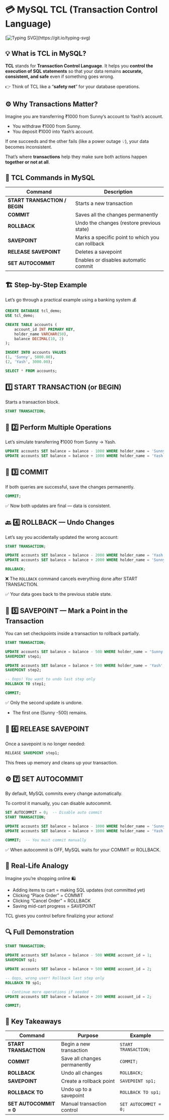 # 💳 MySQL TCL (Transaction Control Language)

[![Typing SVG](https://readme-typing-svg.herokuapp.com?size=24&color=00FFAA&lines=MySQL+TCL+💳;COMMIT+|+ROLLBACK+|+SAVEPOINT;Keep+Your+Data+Safe+and+Consistent!)](https://git.io/typing-svg)

## 💡 What is TCL in MySQL?

**TCL** stands for **Transaction Control Language**.
It helps you **control the execution of SQL statements** so that your data remains **accurate, consistent, and safe** even if something goes wrong.

👉 Think of TCL like a “**safety net**” for your database operations.

## ⚙️ Why Transactions Matter?

Imagine you are transferring ₹1000 from Sunny’s account to Yash’s account.

- You withdraw ₹1000 from Sunny.
- You deposit ₹1000 into Yash’s account.

If one succeeds and the other fails (like a power outage 💡), your data becomes inconsistent.

That’s where **transactions** help  they make sure both actions happen **together or not at all**.

## 🧩 TCL Commands in MySQL
| Command                       | Description                                      |
| ----------------------------- | ------------------------------------------------ |
| **START TRANSACTION / BEGIN** | Starts a new transaction                         |
| **COMMIT**                    | Saves all the changes permanently                |
| **ROLLBACK**                  | Undo the changes (restore previous state)        |
| **SAVEPOINT**                 | Marks a specific point to which you can rollback |
| **RELEASE SAVEPOINT**         | Deletes a savepoint                              |
| **SET AUTOCOMMIT**            | Enables or disables automatic commit             |

## 🏗️ Step-by-Step Example

Let’s go through a practical example using a banking system 💰
```sql
CREATE DATABASE tcl_demo;
USE tcl_demo;

CREATE TABLE accounts (
    account_id INT PRIMARY KEY,
    holder_name VARCHAR(50),
    balance DECIMAL(10, 2)
);

INSERT INTO accounts VALUES 
(1, 'Sunny', 5000.00),
(2, 'Yash', 3000.00);

SELECT * FROM accounts;
```

## 1️⃣ START TRANSACTION (or BEGIN)

Starts a transaction block.
```sql
START TRANSACTION;
```
## 💸 2️⃣ Perform Multiple Operations

Let’s simulate transferring ₹1000 from Sunny → Yash.
```sql
UPDATE accounts SET balance = balance - 1000 WHERE holder_name = 'Sunny';
UPDATE accounts SET balance = balance + 1000 WHERE holder_name = 'Yash';
```
## 🧾 3️⃣ COMMIT

If both queries are successful, save the changes permanently.
```sql
COMMIT;
```
✅ Now both updates are final — data is consistent.

## 🔙 4️⃣ ROLLBACK — Undo Changes

Let’s say you accidentally updated the wrong account:
```sql
START TRANSACTION;

UPDATE accounts SET balance = balance - 2000 WHERE holder_name = 'Yash';
UPDATE accounts SET balance = balance + 2000 WHERE holder_name = 'Sunny';

ROLLBACK;
```

❌ The `ROLLBACK` command cancels everything done after START TRANSACTION.

✅ Your data goes back to the previous stable state.

## 🎯 5️⃣ SAVEPOINT — Mark a Point in the Transaction

You can set checkpoints inside a transaction to rollback partially.
```sql
START TRANSACTION;

UPDATE accounts SET balance = balance - 500 WHERE holder_name = 'Sunny';
SAVEPOINT step1;

UPDATE accounts SET balance = balance + 500 WHERE holder_name = 'Yash';
SAVEPOINT step2;

-- Oops! You want to undo last step only
ROLLBACK TO step1;

COMMIT;
```

✅ Only the second update is undone.
- The first one (Sunny -500) remains.

## 🧹 6️⃣ RELEASE SAVEPOINT

Once a savepoint is no longer needed:
```sql
RELEASE SAVEPOINT step1;
```

This frees up memory and cleans up your transaction.

## ⚙️ 7️⃣ SET AUTOCOMMIT

By default, MySQL commits every change automatically.

To control it manually, you can disable autocommit.
```sql
SET AUTOCOMMIT = 0;  -- Disable auto commit
START TRANSACTION;

UPDATE accounts SET balance = balance - 1000 WHERE holder_name = 'Sunny';
UPDATE accounts SET balance = balance + 1000 WHERE holder_name = 'Yash';

COMMIT;  -- You must commit manually
```

✅ When autocommit is OFF, MySQL waits for your COMMIT or ROLLBACK.

## 🧠 Real-Life Analogy

Imagine you’re shopping online 🛍️

- Adding items to cart = making SQL updates (not committed yet)
- Clicking “Place Order” = COMMIT
- Clicking “Cancel Order” = ROLLBACK
- Saving mid-cart progress = SAVEPOINT

TCL gives you control before finalizing your actions!

## 🔍 Full Demonstration
```sql
START TRANSACTION;

UPDATE accounts SET balance = balance - 500 WHERE account_id = 1;
SAVEPOINT sp1;

UPDATE accounts SET balance = balance + 500 WHERE account_id = 2;

-- Oops, wrong user! Rollback last step only
ROLLBACK TO sp1;

-- Continue more operations if needed
UPDATE accounts SET balance = balance + 200 WHERE account_id = 2;

COMMIT;
```
## 🚀 Key Takeaways
| Command                | Purpose                      | Example               |
| ---------------------- | ---------------------------- | --------------------- |
| **START TRANSACTION**  | Begin a new transaction      | `START TRANSACTION;`  |
| **COMMIT**             | Save all changes permanently | `COMMIT;`             |
| **ROLLBACK**           | Undo all changes             | `ROLLBACK;`           |
| **SAVEPOINT**          | Create a rollback point      | `SAVEPOINT sp1;`      |
| **ROLLBACK TO**        | Undo up to a savepoint       | `ROLLBACK TO sp1;`    |
| **SET AUTOCOMMIT = 0** | Manual transaction control   | `SET AUTOCOMMIT = 0;` |
